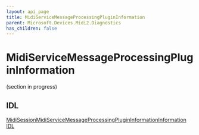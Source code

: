 ```yaml
---
layout: api_page
title: MidiServiceMessageProcessingPluginInformation
parent: Microsoft.Devices.Midi2.Diagnostics
has_children: false
---
```


# MidiServiceMessageProcessingPluginInformation

(section in progress)

## IDL

[MidiSessionMidiServiceMessageProcessingPluginInformationInformation IDL](https://github.com/microsoft/MIDI/blob/main/src/api/Client/Midi2Client/MidiServiceMessageProcessingPluginInformation.idl)


